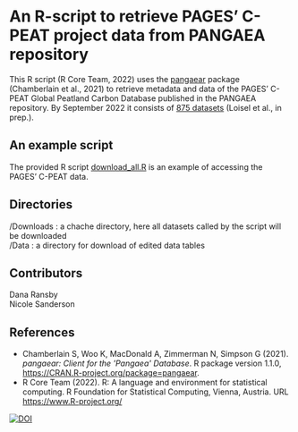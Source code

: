 # An R-script to retrieve PAGES’ C-PEAT project data from PANGAEA repository
This R script (R Core Team, 2022) uses the [pangaear](https://github.com/ropensci/pangaear) package (Chamberlain et al., 2021) to retrieve metadata and data of the PAGES’ C-PEAT Global Peatland Carbon Database published in the PANGAEA repository. By September 2022 it consists of [875 datasets](https://www.pangaea.de/?q=project:label:PAGES_C-PEAT) (Loisel et al., in prep.).

## An example script
The provided R script [download_all.R](https://github.com/Danapit/C-PEAT/blob/main/download_all.R) is an example of accessing the PAGES’ C-PEAT data.

## Directories
/Downloads : a chache directory, here all datasets called by the script will be downloaded  
/Data : a directory for download of edited data tables

## Contributors
Dana Ransby  
Nicole Sanderson

## References
*  Chamberlain S, Woo K, MacDonald A, Zimmerman N, Simpson G (2021). _pangaear: Client for the
  'Pangaea' Database_. R package version 1.1.0, <https://CRAN.R-project.org/package=pangaear>.
*  R Core Team (2022). R: A language and environment for statistical computing. R Foundation for Statistical
  Computing, Vienna, Austria. URL <https://www.R-project.org/>


[![DOI](https://zenodo.org/badge/DOI/10.5281/zenodo.7379847.svg)](https://doi.org/10.5281/zenodo.7379847)

